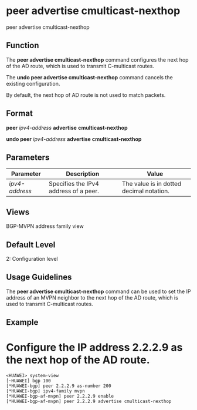 peer advertise cmulticast-nexthop
=================================

peer advertise cmulticast-nexthop

Function
--------



The **peer advertise cmulticast-nexthop** command configures the next hop of the AD route, which is used to transmit C-multicast routes.

The **undo peer advertise cmulticast-nexthop** command cancels the existing configuration.



By default, the next hop of AD route is not used to match packets.


Format
------

**peer** *ipv4-address* **advertise** **cmulticast-nexthop**

**undo peer** *ipv4-address* **advertise** **cmulticast-nexthop**


Parameters
----------

| Parameter | Description | Value |
| --- | --- | --- |
| *ipv4-address* | Specifies the IPv4 address of a peer. | The value is in dotted decimal notation. |



Views
-----

BGP-MVPN address family view


Default Level
-------------

2: Configuration level


Usage Guidelines
----------------

The **peer advertise cmulticast-nexthop** command can be used to set the IP address of an MVPN neighbor to the next hop of the AD route, which is used to transmit C-multicast routes.


Example
-------

# Configure the IP address 2.2.2.9 as the next hop of the AD route.
```
<HUAWEI> system-view
[~HUAWEI] bgp 100
[*HUAWEI-bgp] peer 2.2.2.9 as-number 200
[*HUAWEI-bgp] ipv4-family mvpn
[*HUAWEI-bgp-af-mvpn] peer 2.2.2.9 enable
[*HUAWEI-bgp-af-mvpn] peer 2.2.2.9 advertise cmulticast-nexthop

```
